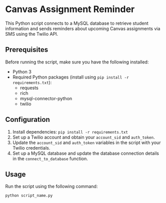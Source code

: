 # Canvas Assignment Reminder

This Python script connects to a MySQL database to retrieve student information and sends reminders about upcoming Canvas assignments via SMS using the Twilio API.

## Prerequisites

Before running the script, make sure you have the following installed:

- Python 3
- Required Python packages (install using `pip install -r requirements.txt`):
  - requests
  - rich
  - mysql-connector-python
  - twilio

## Configuration

1. Install dependencies: `pip install -r requirements.txt`
2. Set up a Twilio account and obtain your `account_sid` and `auth_token`.
3. Update the `account_sid` and `auth_token` variables in the script with your Twilio credentials.
4. Set up a MySQL database and update the database connection details in the `connect_to_database` function.

## Usage

Run the script using the following command:

```bash
python script_name.py
